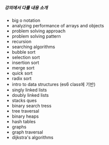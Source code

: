 ##### 강의에서 다룰 내용 소개

- big o notation
- analyzing performance of arrays and objects
- problem solving approach
- problem solving pattern
- recursion
- searching algorithms
- bubble sort
- selection sort
- insertion sort
- merge sort
- quick sort
- radix sort
- intro to data structures (es6 class에 기반)
- singly linked lists
- doubly linked lists
- stacks ques
- binary search tress
- tree traversal
- binary heaps
- hash tables
- graphs
- graph traversal
- dijkstra's algorithms
